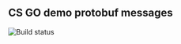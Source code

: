 ## CS GO demo protobuf messages

![Build status](https://travis-ci.org/DbImko/csgo-demo-protobuf-messages.svg?branch=master)